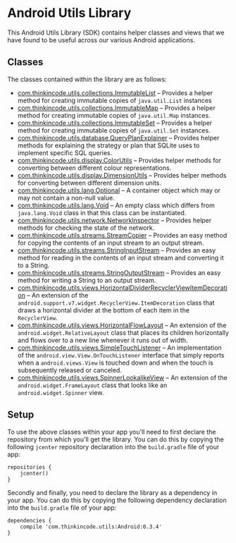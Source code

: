 # Android Utils Library

This Android Utils Library (SDK) contains helper classes and views that we have found to be useful across our various Android applications.

## Classes

The classes contained within the library are as follows:

* [com.thinkincode.utils.collections.ImmutableList](Android/src/main/java/com/thinkincode/utils/collections/ImmutableSet.java) – Provides a helper method for creating immutable copies of `java.util.List` instances
* [com.thinkincode.utils.collections.ImmutableMap](Android/src/main/java/com/thinkincode/utils/collections/ImmutableMap.java) – Provides a helper method for creating immutable copies of `java.util.Map` instances.
* [com.thinkincode.utils.collections.ImmutableSet](Android/src/main/java/com/thinkincode/utils/collections/ImmutableSet.java) – Provides a helper method for creating immutable copies of `java.util.Set` instances.
* [com.thinkincode.utils.database.QueryPlanExplainer](Android/src/main/java/com/thinkincode/utils/database/QueryPlanExplainer.java) – Provides helper methods for explaining the strategy or plan that SQLite uses to implement specific SQL queries.
* [com.thinkincode.utils.display.ColorUtils](Android/src/main/java/com/thinkincode/utils/display/ColorUtils.java) – Provides helper methods for converting between different colour representations.
* [com.thinkincode.utils.display.DimensionUtils](Android/src/main/java/com/thinkincode/utils/display/DimensionUtils.java) – Provides helper methods for converting between different dimension units.
* [com.thinkincode.utils.lang.Optional](Android/src/main/java/com/thinkincode/utils/lang/Optional.java) – A container object which may or may not contain a non-null value.
* [com.thinkincode.utils.lang.Void](Android/src/main/java/com/thinkincode/utils/lang/Void.java) – An empty class which differs from `java.lang.Void` class in that this class can be instantiated.
* [com.thinkincode.utils.network.NetworkInspector](Android/src/main/java/com/thinkincode/utils/network/NetworkInspector.java) – Provides helper methods for checking the state of the network.
* [com.thinkincode.utils.streams.StreamCopier](Android/src/main/java/com/thinkincode/utils/streams/StreamCopier.java) – Provides an easy method for copying the contents of an input stream to an output stream.
* [com.thinkincode.utils.streams.StringInputStream](Android/src/main/java/com/thinkincode/utils/streams/StringInputStream.java) – Provides an easy method for reading in the contents of an input stream and converting it to a String.
* [com.thinkincode.utils.streams.StringOutputStream](Android/src/main/java/com/thinkincode/utils/streams/StringOutputStream.java) – Provides an easy method for writing a String to an output stream.
* [com.thinkincode.utils.views.HorizontalDividerRecyclerViewItemDecoration](Android/src/main/java/com/thinkincode/utils/views/HorizontalDividerRecyclerViewItemDecoration.java) – An extension of the `android.support.v7.widget.RecyclerView.ItemDecoration` class that draws a horizontal divider at the bottom of each item in the `RecyclerView`.
* [com.thinkincode.utils.views.HorizontalFlowLayout](Android/src/main/java/com/thinkincode/utils/views/HorizontalFlowLayout.java) – An extension of the `android.widget.RelativeLayout` class that places its children horizontally and flows over to a new line whenever it runs out of width.
* [com.thinkincode.utils.views.SimpleTouchListener](Android/src/main/java/com/thinkincode/utils/views/SimpleTouchListener.java) – An implementation of the `android.view.View.OnTouchListener` interface that simply reports when a `android.views.View` is touched down and when the touch is subsequently released or canceled.
* [com.thinkincode.utils.views.SpinnerLookalikeView](Android/src/main/java/com/thinkincode/utils/views/SpinnerLookalikeView.java) – An extension of the `android.widget.FrameLayout` class that looks like an `android.widget.Spinner` view.

## Setup

To use the above classes within your app you'll need to first declare the repository from which you'll get the library. You can do this by copying the following `jcenter` repository declaration into the `build.gradle` file of your app:

    repositories {
        jcenter()
    }

Secondly and finally, you need to declare the library as a dependency in your app. You can do this by copying the following dependency declaration into the `build.gradle` file of your app:

    dependencies {
        compile 'com.thinkincode.utils:Android:0.3.4'
    }